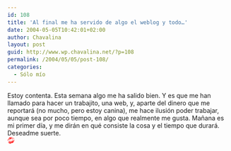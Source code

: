 ```yaml
---
id: 108
title: 'Al final me ha servido de algo el weblog y todo…'
date: 2004-05-05T10:42:01+02:00
author: Chavalina
layout: post
guid: http://www.wp.chavalina.net/?p=108
permalink: /2004/05/05/post-108/
categories:
  - Sólo mío
---
```

Estoy contenta. Esta semana algo me ha salido bien. Y es que me han llamado para hacer un trabajito, una web, y, aparte del dinero que me reportará (no mucho, pero estoy canina), me hace ilusión poder trabajar, aunque sea por poco tiempo, en algo que realmente me gusta. Mañana es mi primer día, y me dirán en qué consiste la cosa y el tiempo que durará. Deseadme suerte.  
<img src="/imagenes/emoticonos/beso.gif" width="16" height="16" />